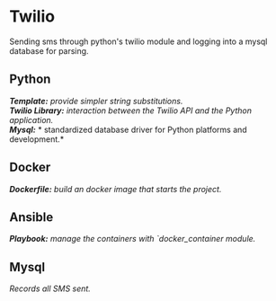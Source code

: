 # Twilio
Sending sms through python's twilio module and logging into a mysql database for parsing.

## Python
***Template:***  *provide simpler string substitutions.* <br />
***Twilio Library:***  *interaction between the Twilio API and the Python application.* <br />
***Mysql:*** * standardized database driver for Python platforms and development.* <br />
## Docker
***Dockerfile:*** *build an docker image that starts the project.*
## Ansible
***Playbook:*** *manage the containers with `docker_container module.*
## Mysql
*Records all SMS sent.*
